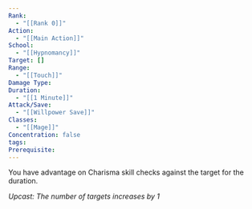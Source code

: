 ```yaml
---
Rank:
  - "[[Rank 0]]"
Action:
  - "[[Main Action]]"
School:
  - "[[Hypnomancy]]"
Target: []
Range:
  - "[[Touch]]"
Damage Type: 
Duration:
  - "[[1 Minute]]"
Attack/Save:
  - "[[Willpower Save]]"
Classes:
  - "[[Mage]]"
Concentration: false
tags: 
Prerequisite:
---
```

You have advantage on Charisma skill checks against the target for the duration.

*Upcast: The number of targets increases by 1*